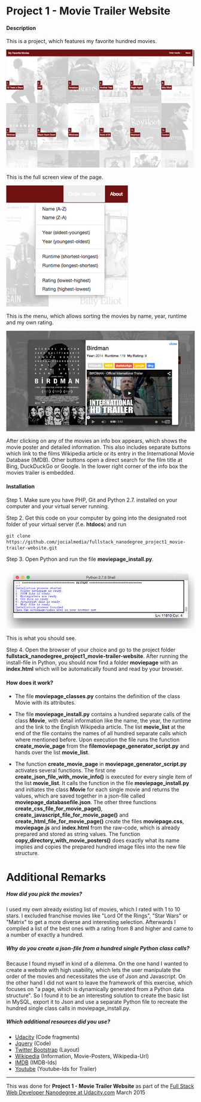 # Project 1 - Movie Trailer Website

#### Description

This is a project, which features my favorite hundred movies.


![alt tag](https://github.com/jocialmedia/fullstack_nanodegree_project1_movie-trailer-website/blob/master/moviepage_screenshot.png)

This is the full screen view of the page.

![alt tag](https://github.com/jocialmedia/fullstack_nanodegree_project1_movie-trailer-website/blob/master/moviepage_menu.png)

This is the menu, which allows sorting the movies by name, year, runtime and my own rating.

![alt tag](https://github.com/jocialmedia/fullstack_nanodegree_project1_movie-trailer-website/blob/master/moviepage_detailinfo.png)

After clicking on any of the movies an info box appears, which shows the movie poster and detailed information. This also includes separate buttons which link to the films Wikipedia article or its entry in the International Movie Database (IMDB). Other buttons open a direct search for the film title at Bing, DuckDuckGo or Google. In the lower right corner of the info box the movies trailer is embedded.


#### Installation 

Step 1. Make sure you have PHP, Git and Python 2.7. installed on your computer and your virtual server running.

Step 2. Get this code on your computer by going into the designated root folder of your virtual server (f.e. **htdocs**) and run

```
git clone https://github.com/jocialmedia/fullstack_nanodegree_project1_movie-trailer-website.git
```

Step 3. Open Python and run the file **moviepage_install.py**. 

![alt tag](https://github.com/jocialmedia/fullstack_nanodegree_project1_movie-trailer-website/blob/master/moviepage_installmessages.png)

This is what you should see.

Step 4. Open the browser of your choice and go to the project folder **fullstack_nanodegree_project1_movie-trailer-website**. After running the install-file in Python, you should now find a folder **moviepage** with an **index.html** which will be automatically found and read by your browser.


#### How does it work? 

* The file **moviepage_classes.py** contains the definition of the class Movie with its attributes.

* The file **moviepage_install.py** contains a hundred separate calls of the class **Movie**, with detail information like the name, the year, the runtime and the link to the English Wikipedia article. The list **movie_list** at the end of the file contains the names of all hundred separate calls which where mentioned before. Upon execution the file runs the function **create_movie_page** from the **filemoviepage_generator_script.py** and hands over the list **movie_list**.

* The function **create_movie_page** in **moviepage_generator_script.py** activates several functions. The first one **create_json_file_with_movie_info()** is executed for every single item of the list **movie_list**. It calls the function in the file **moviepage_install.py** and initiates the class **Movie** for each single movie and returns the values, which are saved together in a json-file called **moviepage_databasefile.json**. The other three functions **create_css_file_for_movie_page()**, **create_javascript_file_for_movie_page()** and **create_html_file_for_movie_page()** create the files **moviepage.css**, **moviepage.js** and **index.html** from the raw-code, which is already prepared and stored as string values. The function **copy_directory_with_movie_posters()** does exactly what its name implies and copies the prepared hundred image files into the new file structure.


# Additional Remarks

##### How did you pick the movies?
I used my own already existing list of movies, which I rated with 1 to 10 stars. I excluded franchise movies like "Lord Of the Rings", "Star Wars" or "Matrix" to get a more diverse and interesting selection.  Afterwards I compiled a list of the best ones with a rating from 8 and higher and came to a number of exactly a hundred.


##### Why do you create a json-file from a hundred single Python class calls? 
Because I found myself in kind of a dilemma. On the one hand I wanted to create a website with high usability, which lets the user manipulate the order of the movies and necessitates the use of Json and Javascript. On the other hand I did not want to leave the framework of this exercise, which focuses on "a page, which is dynamically generated from a Python data structure". So I found it to be an interesting solution to create the basic list in MySQL, export it to Json and use a separate Python file to recreate the hundred single class calls in moviepage_install.py.

##### Which additional resources did you use?
* [Udacity](https://www.udacity.com/course/nd004) (Code fragments)
* [Jquery](https://jquery.com/) (Code)
* [Twitter Bootstrap](http://getbootstrap.com) (Layout)
* [Wikipedia](http://www.wikipedia.org) (Information, Movie-Posters, Wikipedia-Url)
* [IMDB](http://www.imdb.com) (IMDB-Ids)
* [Youtube](https://www.youtube.com) (Youtube-Ids for Trailer)

--- 
This was done for **Project 1 - Movie Trailer Website**
as part of the [Full Stack Web Developer Nanodegree at Udacity.com](https://www.udacity.com/course/nd004)
March 2015
